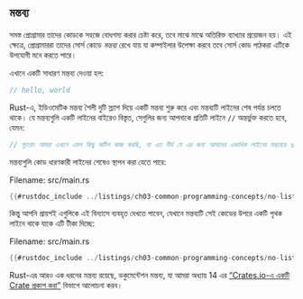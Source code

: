 ## মন্তব্য

সমস্ত প্রোগ্রামার তাদের কোডকে সহজে বোধগম্য করার চেষ্টা করে, তবে মাঝে মাঝে অতিরিক্ত ব্যাখ্যার প্রয়োজন হয়। এই ক্ষেত্রে, প্রোগ্রামাররা তাদের সোর্স কোডে _মন্তব্য_ রেখে যায় যা কম্পাইলার উপেক্ষা করবে তবে সোর্স কোড পাঠকরা এটিকে উপযোগী মনে করতে পারে।

এখানে একটি সাধারণ মন্তব্য দেওয়া হল:

```rust
// hello, world
```

Rust-এ, ইডিওমেটিক মন্তব্য শৈলী দুটি স্ল্যাশ দিয়ে একটি মন্তব্য শুরু করে এবং মন্তব্যটি লাইনের শেষ পর্যন্ত চলতে থাকে। যে মন্তব্যগুলি একটি লাইনের বাইরেও বিস্তৃত, সেগুলির জন্য আপনাকে প্রতিটি লাইনে `//` অন্তর্ভুক্ত করতে হবে, যেমন:

```rust
// সুতরাং আমরা এখানে এমন কিছু জটিল কাজ করছি, যা এত দীর্ঘ যে এর জন্য আমাদের একাধিক লাইনের মন্তব্যের প্রয়োজন! ফুহ! আশা করি, এই মন্তব্যটি ব্যাখ্যা করবে যে কী ঘটছে।
```

মন্তব্যগুলি কোড ধারণকারী লাইনের শেষেও স্থাপন করা যেতে পারে:

<span class="filename">Filename: src/main.rs</span>

```rust
{{#rustdoc_include ../listings/ch03-common-programming-concepts/no-listing-24-comments-end-of-line/src/main.rs}}
```

কিন্তু আপনি প্রায়শই এগুলিকে এই বিন্যাসে ব্যবহৃত দেখতে পাবেন, যেখানে মন্তব্যটি সেই কোডের উপরে একটি পৃথক লাইনে থাকে যাকে এটি টীকা দিচ্ছে:

<span class="filename">Filename: src/main.rs</span>

```rust
{{#rustdoc_include ../listings/ch03-common-programming-concepts/no-listing-25-comments-above-line/src/main.rs}}
```

Rust-এর আরও এক ধরনের মন্তব্য রয়েছে, ডকুমেন্টেশন মন্তব্য, যা আমরা অধ্যায় 14 এর [“Crates.io-এ একটি Crate প্রকাশ করা”][publishing]<!-- ignore --> বিভাগে আলোচনা করব।

[publishing]: ch14-02-publishing-to-crates-io.html
